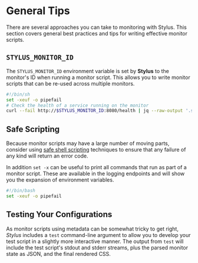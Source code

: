 # General Tips

There are several approaches you can take to monitoring with Stylus. This
section covers general best practices and tips for writing effective monitor
scripts.

## `STYLUS_MONITOR_ID`

The `STYLUS_MONITOR_ID` environment variable is set by **Stylus** to the monitor's
ID when running a monitor script. This allows you to write monitor scripts that
can be re-used across multiple monitors.

```bash
#!/bin/sh
set -xeuf -o pipefail
# Check the health of a service running on the monitor
curl --fail http://$STYLUS_MONITOR_ID:8080/health | jq --raw-output '.status'
```

## Safe Scripting

Because monitor scripts may have a large number of moving parts, consider using
[safe shell scripting](https://sipb.mit.edu/doc/safe-shell/) techniques to
ensure that any failure of any kind will return an error code.

In addition `set -x` can be useful to print all commands that run as part of a
monitor script. These are available in the logging endpoints and will show you
the expansion of environment variables.

```bash
#!/bin/bash
set -xeuf -o pipefail
```

## Testing Your Configurations

As monitor scripts using metadata can be somewhat tricky to get right, *Stylus*
includes a `test` command-line argument to allow you to develop your test
script in a slightly more interactive manner. The output from `test` will
include the test script's stdout and stderr streams, plus the parsed monitor
state as JSON, and the final rendered CSS.
